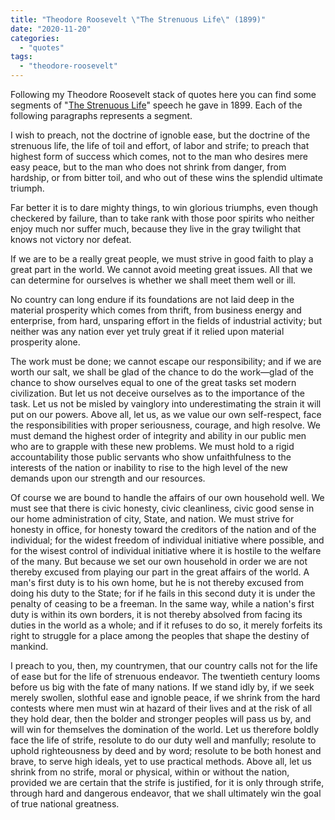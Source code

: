 ```yaml
---
title: "Theodore Roosevelt \"The Strenuous Life\" (1899)"
date: "2020-11-20"
categories: 
  - "quotes"
tags: 
  - "theodore-roosevelt"
---
```


Following my Theodore Roosevelt stack of quotes here you can find some segments of "[The Strenuous Life](https://history.msu.edu/hst203/files/2011/02/Roosevelt-The-Strenuous-LIfe.pdf)" speech he gave in 1899. Each of the following paragraphs represents a segment.

I wish to preach, not the doctrine of ignoble ease, but the doctrine of the strenuous life, the life of toil and effort, of labor and strife; to preach that highest form of success which comes, not to the man who desires mere easy peace, but to the man who does not shrink from danger, from hardship, or from bitter toil, and who out of these wins the splendid ultimate triumph.

Far better it is to dare mighty things, to win glorious triumphs, even though checkered by failure, than to take rank with those poor spirits who neither enjoy much nor suffer much, because they live in the gray twilight that knows not victory nor defeat.

If we are to be a really great people, we must strive in good faith to play a great part in the world. We cannot avoid meeting great issues. All that we can determine for ourselves is whether we shall meet them well or ill.

No country can long endure if its foundations are not laid deep in the material prosperity which comes from thrift, from business energy and enterprise, from hard, unsparing effort in the fields of industrial activity; but neither was any nation ever yet truly great if it relied upon material prosperity alone.

The work must be done; we cannot escape our responsibility; and if we are worth our salt, we shall be glad of the chance to do the work—glad of the chance to show ourselves equal to one of the great tasks set modern civilization. But let us not deceive ourselves as to the importance of the task. Let us not be misled by vainglory into underestimating the strain it will put on our powers. Above all, let us, as we value our own self-respect, face the responsibilities with proper seriousness, courage, and high resolve. We must demand the highest order of integrity and ability in our public men who are to grapple with these new problems. We must hold to a rigid accountability those public servants who show unfaithfulness to the interests of the nation or inability to rise to the high level of the new demands upon our strength and our resources.

Of course we are bound to handle the affairs of our own household well. We must see that there is civic honesty, civic cleanliness, civic good sense in our home administration of city, State, and nation. We must strive for honesty in office, for honesty toward the creditors of the nation and of the individual; for the widest freedom of individual initiative where possible, and for the wisest control of individual initiative where it is hostile to the welfare of the many. But because we set our own household in order we are not thereby excused from playing our part in the great affairs of the world. A man's first duty is to his own home, but he is not thereby excused from doing his duty to the State; for if he fails in this second duty it is under the penalty of ceasing to be a freeman. In the same way, while a nation's first duty is within its own borders, it is not thereby absolved from facing its duties in the world as a whole; and if it refuses to do so, it merely forfeits its right to struggle for a place among the peoples that shape the destiny of mankind.

I preach to you, then, my countrymen, that our country calls not for the life of ease but for the life of strenuous endeavor. The twentieth century looms before us big with the fate of many nations. If we stand idly by, if we seek merely swollen, slothful ease and ignoble peace, if we shrink from the hard contests where men must win at hazard of their lives and at the risk of all they hold dear, then the bolder and stronger peoples will pass us by, and will win for themselves the domination of the world. Let us therefore boldly face the life of strife, resolute to do our duty well and manfully; resolute to uphold righteousness by deed and by word; resolute to be both honest and brave, to serve high ideals, yet to use practical methods. Above all, let us shrink from no strife, moral or physical, within or without the nation, provided we are certain that the strife is justified, for it is only through strife, through hard and dangerous endeavor, that we shall ultimately win the goal of true national greatness.
